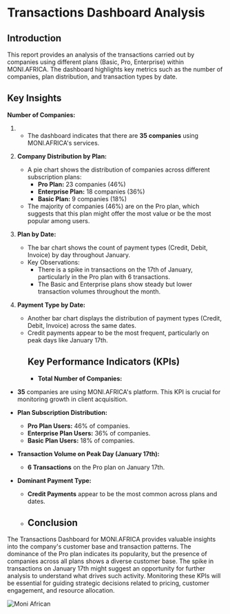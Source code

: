 # Transactions Dashboard Analysis
## Introduction
This report provides an analysis of the transactions carried out by companies using different plans (Basic, Pro, Enterprise) within MONI.AFRICA. 
The dashboard highlights key metrics such as the number of companies, plan distribution, and transaction types by date.
## Key Insights
**Number of Companies:**
 1. - The dashboard indicates that there are **35 companies** using MONI.AFRICA's services.

2. **Company Distribution by Plan:**
   - A pie chart shows the distribution of companies across different subscription plans:
      - **Pro Plan:** 23 companies (46%)
      - **Enterprise Plan:** 18 companies (36%)
      - **Basic Plan:** 9 companies (18%)
   - The majority of companies (46%) are on the Pro plan, which suggests that this plan might offer the most value or be the most popular among users.

3. **Plan by Date:**
   - The bar chart shows the count of payment types (Credit, Debit, Invoice) by day throughout January.
   - Key Observations:
      - There is a spike in transactions on the 17th of January, particularly in the Pro plan with 6 transactions.
      - The Basic and Enterprise plans show steady but lower transaction volumes throughout the month.

4. **Payment Type by Date:**
   - Another bar chart displays the distribution of payment types (Credit, Debit, Invoice) across the same dates.
   - Credit payments appear to be the most frequent, particularly on peak days like January 17th.
     ## Key Performance Indicators (KPIs)
     - **Total Number of Companies:** 
  - **35** companies are using MONI.AFRICA's platform. This KPI is crucial for monitoring growth in client acquisition.

- **Plan Subscription Distribution:**
  - **Pro Plan Users:** 46% of companies.
  - **Enterprise Plan Users:** 36% of companies.
  - **Basic Plan Users:** 18% of companies.

- **Transaction Volume on Peak Day (January 17th):**
  - **6 Transactions** on the Pro plan on January 17th.

- **Dominant Payment Type:**
  - **Credit Payments** appear to be the most common across plans and dates.
  - ## Conclusion
The Transactions Dashboard for MONI.AFRICA provides valuable insights into the company's customer base and transaction patterns. 
The dominance of the Pro plan indicates its popularity, but the presence of companies across all plans shows a diverse customer base. 
The spike in transactions on January 17th might suggest an opportunity for further analysis to understand what drives such activity.
Monitoring these KPIs will be essential for guiding strategic decisions related to pricing, customer engagement, and resource allocation.

   ![Moni African](https://github.com/user-attachments/assets/e7879a76-bac2-48bf-ade1-33255eac0883)
 
